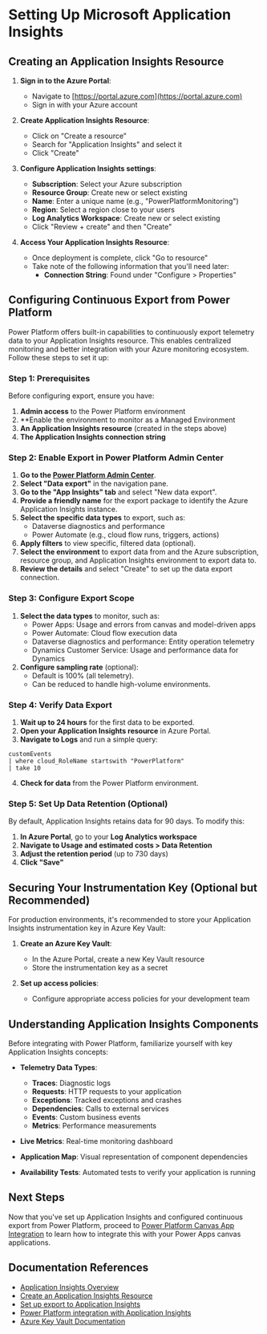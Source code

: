# Setting Up Microsoft Application Insights

## Creating an Application Insights Resource

1. **Sign in to the Azure Portal**:
   - Navigate to [https://portal.azure.com](https://portal.azure.com)
   - Sign in with your Azure account

2. **Create Application Insights Resource**:
   - Click on "Create a resource"
   - Search for "Application Insights" and select it
   - Click "Create"

3. **Configure Application Insights settings**:
   - **Subscription**: Select your Azure subscription
   - **Resource Group**: Create new or select existing
   - **Name**: Enter a unique name (e.g., "PowerPlatformMonitoring")
   - **Region**: Select a region close to your users
   - **Log Analytics Workspace**: Create new or select existing
   - Click "Review + create" and then "Create"

4. **Access Your Application Insights Resource**:
   - Once deployment is complete, click "Go to resource"
   - Take note of the following information that you'll need later:
     - **Connection String**: Found under "Configure > Properties"

## Configuring Continuous Export from Power Platform

Power Platform offers built-in capabilities to continuously export telemetry data to your Application Insights resource. This enables centralized monitoring and better integration with your Azure monitoring ecosystem. Follow these steps to set it up:

### Step 1: Prerequisites

Before configuring export, ensure you have:

1. **Admin access** to the Power Platform environment
2. **Enable the environment to monitor as a Managed Environment
3. **An Application Insights resource** (created in the steps above)
4. **The Application Insights connection string**

### Step 2: Enable Export in Power Platform Admin Center

1. **Go to the [Power Platform Admin Center](https://admin.powerplatform.microsoft.com)**.
2. **Select "Data export"** in the navigation pane.
3. **Go to the "App Insights" tab** and select "New data export".
4. **Provide a friendly name** for the export package to identify the Azure Application Insights instance.
5. **Select the specific data types** to export, such as:
   - Dataverse diagnostics and performance
   - Power Automate (e.g., cloud flow runs, triggers, actions)
6. **Apply filters** to view specific, filtered data (optional).
7. **Select the environment** to export data from and the Azure subscription, resource group, and Application Insights environment to export data to.
8. **Review the details** and select "Create" to set up the data export connection.

### Step 3: Configure Export Scope

1. **Select the data types** to monitor, such as:
   - Power Apps: Usage and errors from canvas and model-driven apps
   - Power Automate: Cloud flow execution data
   - Dataverse diagnostics and performance: Entity operation telemetry
   - Dynamics Customer Service: Usage and performance data for Dynamics
2. **Configure sampling rate** (optional):
   - Default is 100% (all telemetry).
   - Can be reduced to handle high-volume environments.

### Step 4: Verify Data Export

1. **Wait up to 24 hours** for the first data to be exported.
2. **Open your Application Insights resource** in Azure Portal.
3. **Navigate to Logs** and run a simple query:

```kusto
customEvents
| where cloud_RoleName startswith "PowerPlatform"
| take 10
```

4. **Check for data** from the Power Platform environment.

### Step 5: Set Up Data Retention (Optional)

By default, Application Insights retains data for 90 days. To modify this:

1. **In Azure Portal**, go to your **Log Analytics workspace**
2. **Navigate to Usage and estimated costs > Data Retention**
3. **Adjust the retention period** (up to 730 days)
4. **Click "Save"**

## Securing Your Instrumentation Key (Optional but Recommended)

For production environments, it's recommended to store your Application Insights instrumentation key in Azure Key Vault:

1. **Create an Azure Key Vault**:
   - In the Azure Portal, create a new Key Vault resource
   - Store the instrumentation key as a secret

2. **Set up access policies**:
   - Configure appropriate access policies for your development team

## Understanding Application Insights Components

Before integrating with Power Platform, familiarize yourself with key Application Insights concepts:

- **Telemetry Data Types**:
  - **Traces**: Diagnostic logs
  - **Requests**: HTTP requests to your application
  - **Exceptions**: Tracked exceptions and crashes
  - **Dependencies**: Calls to external services
  - **Events**: Custom business events
  - **Metrics**: Performance measurements

- **Live Metrics**: Real-time monitoring dashboard
- **Application Map**: Visual representation of component dependencies
- **Availability Tests**: Automated tests to verify your application is running

## Next Steps

Now that you've set up Application Insights and configured continuous export from Power Platform, proceed to [Power Platform Canvas App Integration](./03-Canvas-App-Integration.md) to learn how to integrate this with your Power Apps canvas applications.

## Documentation References

- [Application Insights Overview](https://docs.microsoft.com/en-us/azure/azure-monitor/app/app-insights-overview)
- [Create an Application Insights Resource](https://docs.microsoft.com/en-us/azure/azure-monitor/app/create-new-resource)
- [Set up export to Application Insights](https://learn.microsoft.com/en-us/power-platform/admin/set-up-export-application-insights)
- [Power Platform integration with Application Insights](https://learn.microsoft.com/en-us/power-platform/admin/overview-integration-application-insights)
- [Azure Key Vault Documentation](https://docs.microsoft.com/en-us/azure/key-vault/)
